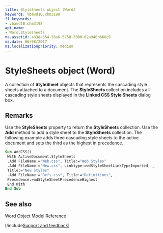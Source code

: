 ```yaml
---
title: StyleSheets object (Word)
keywords: vbawd10.chm3198
f1_keywords:
- vbawd10.chm3198
api_name:
- Word.StyleSheets
ms.assetid: 4b3da354-38a6-5758-3080-82a940b668c9
ms.date: 06/08/2017
ms.localizationpriority: medium
---
```



# StyleSheets object (Word)

A collection of **StyleSheet** objects that represents the cascading style sheets attached to a document. The **StyleSheets** collection includes all cascading style sheets displayed in the **Linked CSS Style Sheets** dialog box.


## Remarks

Use the **StyleSheets** property to return the **StyleSheets** collection. Use the **Add** method to add a style sheet to the **StyleSheets** collection. The following example adds three cascading style sheets to the active document and sets the third as the highest in precedence.


```vb
Sub AddCSS() 
 With ActiveDocument.StyleSheets 
 .Add FileName:="Web.css", Title:="Web Styles" 
 .Add FileName:="New.css", Linktype:=wdStyleSheetLinkTypeImported, _ 
 Title:="New Styles" 
 .Add FileName:="Defs.css", Title:="Definitions", _ 
 Precedence:=wdStyleSheetPrecedenceHighest 
 End With 
End Sub
```


## See also


[Word Object Model Reference](overview/Word/object-model.md)

[!include[Support and feedback](~/includes/feedback-boilerplate.md)]